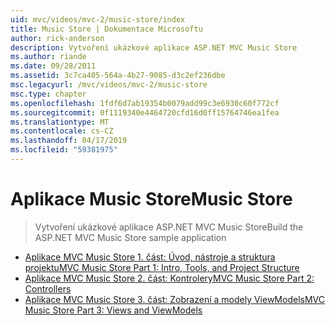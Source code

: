 ```yaml
---
uid: mvc/videos/mvc-2/music-store/index
title: Music Store | Dokumentace Microsoftu
author: rick-anderson
description: Vytvoření ukázkové aplikace ASP.NET MVC Music Store
ms.author: riande
ms.date: 09/28/2011
ms.assetid: 3c7ca405-564a-4b27-9085-d3c2ef236dbe
msc.legacyurl: /mvc/videos/mvc-2/music-store
msc.type: chapter
ms.openlocfilehash: 1fdf6d7ab19354b0079add99c3e6930c60f772cf
ms.sourcegitcommit: 0f1119340e4464720cfd16d0ff15764746ea1fea
ms.translationtype: MT
ms.contentlocale: cs-CZ
ms.lasthandoff: 04/17/2019
ms.locfileid: "59381975"
---
```

# <a name="music-store"></a><span data-ttu-id="46d75-103">Aplikace Music Store</span><span class="sxs-lookup"><span data-stu-id="46d75-103">Music Store</span></span>

> <span data-ttu-id="46d75-104">Vytvoření ukázkové aplikace ASP.NET MVC Music Store</span><span class="sxs-lookup"><span data-stu-id="46d75-104">Build the ASP.NET MVC Music Store sample application</span></span>


- [<span data-ttu-id="46d75-105">Aplikace MVC Music Store 1. část: Úvod, nástroje a struktura projektu</span><span class="sxs-lookup"><span data-stu-id="46d75-105">MVC Music Store Part 1: Intro, Tools, and Project Structure</span></span>](mvc-music-store-part-1-intro-tools-and-project-structure.md)
- [<span data-ttu-id="46d75-106">Aplikace MVC Music Store 2. část: Kontrolery</span><span class="sxs-lookup"><span data-stu-id="46d75-106">MVC Music Store Part 2: Controllers</span></span>](mvc-music-store-part-2-controllers.md)
- [<span data-ttu-id="46d75-107">Aplikace MVC Music Store 3. část: Zobrazení a modely ViewModels</span><span class="sxs-lookup"><span data-stu-id="46d75-107">MVC Music Store Part 3: Views and ViewModels</span></span>](mvc-music-store-part-3-views-and-viewmodels.md)
